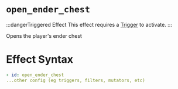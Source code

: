 # `open_ender_chest`
:::dangerTriggered Effect
This effect requires a [Trigger](https://plugins.auxilor.io/effects/all-triggers) to activate.
:::

Opens the player's ender chest

# Effect Syntax

```yaml
- id: open_ender_chest
...other config (eg triggers, filters, mutators, etc)
```
